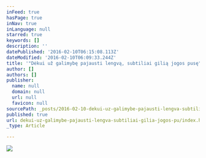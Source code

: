 ```yaml
---
inFeed: true
hasPage: true
inNav: true
inLanguage: null
starred: true
keywords: []
description: ''
datePublished: '2016-02-10T06:15:08.113Z'
dateModified: '2016-02-10T06:09:33.244Z'
title: '"Dėkui už galimybę pajausti lengvą, subtiliai gilią jogos pusę". - Dalia'
author: []
authors: []
publisher:
  name: null
  domain: null
  url: null
  favicon: null
sourcePath: _posts/2016-02-10-dekui-uz-galimybe-pajausti-lengva-subtiliai-gilia-jogos-pu.md
published: true
url: dekui-uz-galimybe-pajausti-lengva-subtiliai-gilia-jogos-pu/index.html
_type: Article

---
```

![](https://the-grid-user-content.s3-us-west-2.amazonaws.com/7dde98cd-3919-45d3-be8c-3720bcf47c42.jpg)